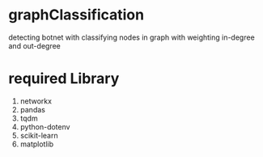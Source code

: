 # graphClassification
detecting botnet with classifying nodes in graph with weighting in-degree and out-degree

# required Library
1. networkx
2. pandas
3. tqdm
4. python-dotenv
5. scikit-learn
6. matplotlib
